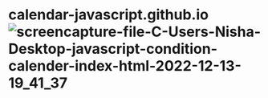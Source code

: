 # calendar-javascript.github.io![screencapture-file-C-Users-Nisha-Desktop-javascript-condition-calender-index-html-2022-12-13-19_41_37](https://user-images.githubusercontent.com/114923297/207356842-f6621aa2-f7c0-4f9d-96a4-a7f585032d8c.png)
